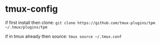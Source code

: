 # tmux-config

if first install then clone:
`git clone https://github.com/tmux-plugins/tpm ~/.tmux/plugins/tpm`

if in tmux already then source:
`tmux source ~/.tmux.conf`
